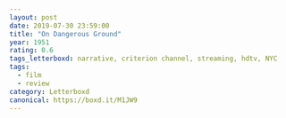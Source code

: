 ```yaml
---
layout: post 
date: 2019-07-30 23:59:00
title: "On Dangerous Ground"
year: 1951
rating: 0.6
tags_letterboxd: narrative, criterion channel, streaming, hdtv, NYC
tags:
  - film
  - review
category: Letterboxd
canonical: https://boxd.it/M1JW9
---
```

